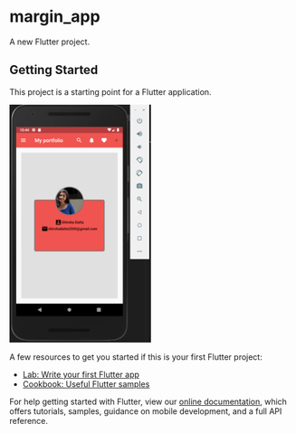 # margin_app

A new Flutter project.

## Getting Started

This project is a starting point for a Flutter application.


<img src="/assets/interface1.PNG" alt="appview1" width="250vw" height="auto"> </img>

A few resources to get you started if this is your first Flutter project:

- [Lab: Write your first Flutter app](https://flutter.dev/docs/get-started/codelab)
- [Cookbook: Useful Flutter samples](https://flutter.dev/docs/cookbook)

For help getting started with Flutter, view our
[online documentation](https://flutter.dev/docs), which offers tutorials,
samples, guidance on mobile development, and a full API reference.

